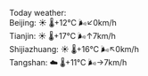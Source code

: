 Today weather:  
Beijing: ☀️ 🌡️+12°C 🌬️↙0km/h  
Tianjin: ☀️ 🌡️+17°C 🌬️↑7km/h  
Shijiazhuang: ☀️ 🌡️+16°C 🌬️↖0km/h  
Tangshan: ☁️ 🌡️+11°C 🌬️→7km/h  

